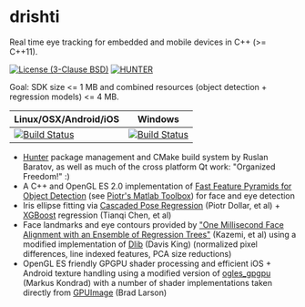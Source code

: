 # drishti
Real time eye tracking for embedded and mobile devices in C++ (>= C++11).

[![License (3-Clause BSD)](https://img.shields.io/badge/license-BSD%203--Clause-brightgreen.svg?style=flat-square)](http://opensource.org/licenses/BSD-3-Clause)
[![HUNTER](https://img.shields.io/badge/hunter-v0.17.18-blue.svg)](http://github.com/ruslo/hunter)

Goal: SDK size <= 1 MB and combined resources (object detection + regression models) <= 4 MB.

| Linux/OSX/Android/iOS                           | Windows                                             |
|-------------------------------------------------|-----------------------------------------------------|
| [![Build Status][travis_status]][travis_builds] | [![Build Status][appveyor_status]][appveyor_builds] |


[travis_status]: https://travis-ci.com/elucideye/drishti.svg?token=2fYtPs8x4ziLvxfp2emx&branch=master
[travis_builds]: https://travis-ci.com/elucideye/drishti

[appveyor_status]: https://ci.appveyor.com/api/projects/status/m1ourfgbmmbp4p0o?svg=true
[appveyor_builds]: https://ci.appveyor.com/api/projects/elucideye/drishti

* [Hunter](https://github.com/ruslo/hunter) package management and CMake build system by Ruslan Baratov, as well as much of the cross platform Qt work: "Organized Freedom!" :)
* A C++ and OpenGL ES 2.0 implementation of [Fast Feature Pyramids for Object Detection](https://pdollar.github.io/files/papers/DollarPAMI14pyramids.pdf) (see [Piotr's Matlab Toolbox](https://pdollar.github.io/toolbox)) for face and eye detection
* Iris ellipse fitting via [Cascaded Pose Regression](https://pdollar.github.io/files/papers/DollarCVPR10pose.pdf) (Piotr Dollar, et al) + [XGBoost](https://github.com/dmlc/xgboost) regression (Tianqi Chen, et al) 
* Face landmarks and eye contours provided by ["One Millisecond Face Alignment with an Ensemble of Regression Trees"](http://www.cv-foundation.org/openaccess/content_cvpr_2014/papers/Kazemi_One_Millisecond_Face_2014_CVPR_paper.pdf) (Kazemi, et al) using a modified implementation of [Dlib](https://github.com/davisking/dlib) (Davis King) (normalized pixel differences, line indexed features, PCA size reductions)
* OpenGL ES friendly GPGPU shader processing and efficient iOS + Android texture handling using a modified version of [ogles_gpgpu](https://github.com/hunter-packages/ogles_gpgpu) (Markus Kondrad) with a number of shader implementations taken directly from [GPUImage](https://github.com/BradLarson/GPUImage) (Brad Larson)
